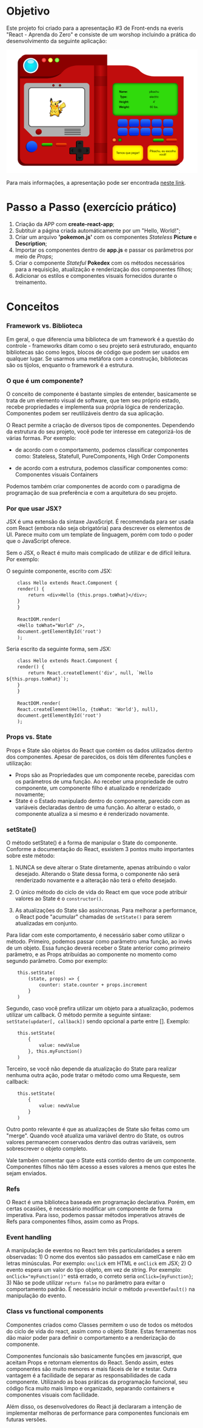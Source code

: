 # Objetivo
Este projeto foi criado para a apresentação #3 de Front-ends na everis "React - Aprenda do Zero" e consiste de um worshop incluindo a prática do desenvolvimento da seguinte aplicação:

![preview](https://github.com/lauralucca/mypokedex/blob/master/print.png)

Para mais informações, a apresentação pode ser encontrada [neste link](https://docs.google.com/presentation/d/1wlAh3_Udp1MgYlRT5C-L_HyzETs8YPJxi9m5oS1kWIg/edit?usp=sharing).

# Passo a Passo (exercício prático)

1. Criação da APP com **create-react-app**;
2. Subtituir a página criada automáticamente por um "Hello, World!";
3. Criar um arquivo **'pokemon.js'** com os componentes *Stateless* **Picture** e **Description**;
4. Importar os componentes dentro de **app.js** e passar os parâmetros por meio de *Props*;
5. Criar o componente *Stateful* **Pokedex** com os métodos necessários para a requisição, atualização e renderização dos componentes filhos;
6. Adicionar os estilos e componentes visuais fornecidos durante o treinamento.

# Conceitos

### Framework vs. Biblioteca

Em geral, o que diferencia uma biblioteca de um framework é a questão do controle - frameworks ditam como o seu projeto será estruturado, enquanto bibliotecas são como legos, blocos de código que podem ser usados em qualquer lugar. Se usarmos uma metáfora com a construção, bibliotecas são os tijolos, enquanto o framework é a estrutura.

### O que é um componente?

O conceito de componente é bastante simples de entender, basicamente se trata de um elemento visual de software, que tem seu próprio estado, recebe propriedades e implementa sua própria lógica de renderização. Componentes podem ser reutilizáveis dentro da sua aplicação.

O React permite a criação de diversos tipos de componentes. Dependendo da estrutura do seu projeto, você pode ter interesse em categorizá-los de várias formas. Por exemplo:

- de acordo com o comportamento, podemos classificar componentes como:
    Stateless,
    Statefull,
    PureComponents,
    High Order Components

- de acordo com a estrutura, podemos classificar componentes como:
    Componentes visuais
    Containers

Podemos também criar componentes de acordo com o paradigma de programação de sua preferência e com a arquitetura do seu projeto.

### Por que usar JSX?

JSX é uma extensão da sintaxe JavaScript. É recomendada para ser usada com React (embora não seja obrigatória) para descrever os elementos de UI. Parece muito com um template de linguagem, porém com todo o poder que o JavaScript oferece.

Sem o JSX, o React é muito mais complicado de utilizar e de difícil leitura. Por exemplo:

O seguinte componente, escrito com JSX:
```
    class Hello extends React.Component {
    render() {
        return <div>Hello {this.props.toWhat}</div>;
    }
    }

    ReactDOM.render(
    <Hello toWhat="World" />,
    document.getElementById('root')
    );
```

Seria escrito da seguinte forma, sem JSX:

```
    class Hello extends React.Component {
    render() {
        return React.createElement('div', null, `Hello ${this.props.toWhat}`);
    }
    }

    ReactDOM.render(
    React.createElement(Hello, {toWhat: 'World'}, null),
    document.getElementById('root')
    );
```

### Props vs. State
Props e State são objetos do React que contém os dados utilizados dentro dos componentes. Apesar de parecidos, os dois têm diferentes funções e utilização:
- Props são as Propriedades que um componente recebe, parecidas com os parâmetros de uma função. Ao receber uma propriedade de outro componente, um componente filho é atualizado e renderizado novamente;
- State é o Estado manipulado dentro do componente, parecido com as variáveis declaradas dentro de uma função. Ao alterar o estado, o componente atualiza a si mesmo e é renderizado novamente.

### setState()
O método setState() é a forma de manipular o State do componente. Conforme a documentação do React, esxistem 3 pontos muito importantes sobre este método:

1) NUNCA se deve alterar o State diretamente, apenas atribuindo o valor desejado. Alterando o State dessa forma, o componente não será renderizado novamente e a alteração não terá o efeito desejado.

2) O único método do ciclo de vida do React em que voce pode atribuir valores ao State é o `constructor()`.

3) As atualizações do State são assíncronas. Para melhorar a performance, o React pode "acumular" chamadas de `setState()` para serem atualizadas em conjunto.

Para lidar com este comportamento, é necessário saber como utilizar o método. Primeiro, podemos passar como parâmetro uma função, ao invés de um objeto. Essa função deverá receber o State anterior como primeiro parâmetro, e as Props atribuídas ao componente no momento como segundo parâmetro. Como por exemplo:

```
    this.setState(
        (state, props) => {
            counter: state.counter + props.increment
        }
    )
```

Segundo, caso você prefira utilizar um objeto para a atualização, podemos utilizar um callback. O método permite a seguinte sintaxe: `setState(updater[, callback])` sendo opcional a parte entre []. Exemplo:
```
    this.setState(
        {
            value: newValue
        }, this.myFunction()
    )
```
Terceiro, se você não depende da atualização do State para realizar nenhuma outra ação, pode tratar o método como uma Requeste, sem callback:
```
    this.setState(
        {
            value: newValue
        }
    )
```

Outro ponto relevante é que as atualizações de State são feitas como um "merge". Quando você atualiza uma variável dentro do State, os outros valores permanecem conservados dentro das outras variáveis, sem sobrescrever o objeto completo. 

Vale também comentar que o State está contido dentro de um componente. Componentes filhos não têm acesso a esses valores a menos que estes lhe sejam enviados.

### Refs
O React é uma biblioteca baseada em programação declarativa. Porém, em certas ocasiões, é necessário modificar um componente de forma imperativa. Para isso, podemos passar métodos imperativos através de Refs para componentes filhos, assim como as Props.

### Event handling
A manipulação de eventos no React tem três particularidades a serem observadas:
    1) O nome dos eventos são passados em camelCase e não em letras minúsculas. Por exemplo: `onclick` em HTML e `onClick` em JSX;
    2) O evento espera um valor do tipo objeto, em vez de string. Por exemplo: `onClick="myFunction()"` está errado, o correto seria `onClick={myFunction}`;
    3) Não se pode utilizar `return false` no parâmetro para evitar o comportamento padrão. É necessário incluir o método `preventDefault()` na manipulação do evento.

### Class vs functional components
Componentes criados como Classes permitem o uso de todos os métodos do ciclo de vida do react, assim como o objeto State. Estas ferramentas nos dão maior poder para definir o comportamento e a renderização do componente.

Componentes funcionais são basicamente funções em javascript, que aceitam Props e retornam elementos do React. Sendo assim, estes componentes são muito menores e mais fáceis de ler e testar. Outra vantagem é a facilidade de separar as responsabilidades de cada componente. Utilizando as boas práticas da programação funcional, seu código fica muito mais limpo e organizado, separando containers e componentes visuais com facilidade.

Além disso, os desenvolvedores do React já declararam a intenção de implementar melhoras de performance para componentes funcionais em futuras versões.
